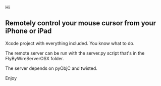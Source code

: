 Hi

Remotely control your mouse cursor from your iPhone or iPad
-------------------------------------------------


Xcode project with everything included. You know what to do.

The remote server can be run with the server.py script that's in the FlyByWireServerOSX folder.

The server depends on pyObjC and twisted.

Enjoy